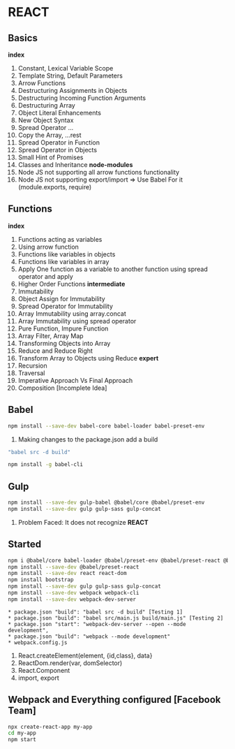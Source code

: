 # REACT #

## Basics ##
**index**
1) Constant, Lexical Variable Scope
2) Template String, Default Parameters
3) Arrow Functions
4) Destructuring Assignments in Objects
5) Destructuring Incoming Function Arguments
6) Destructuring Array
7) Object Literal Enhancements
8) New Object Syntax
9) Spread Operator ...
10) Copy the Array, ...rest
11) Spread Operator in Function
12) Spread Operator in Objects
13) Small Hint of Promises
14) Classes and Inheritance
**node-modules**
1) Node JS not supporting all arrow functions functionality
2) Node JS not supporting export/import => Use Babel For it (module.exports, require)

## Functions ##
**index**
1) Functions acting as variables
2) Using arrow function
3) Functions like variables in objects
4) Functions like variables in array
5) Apply One function as a variable to another function using spread operator and apply
6) Higher Order Functions
**intermediate**
1) Immutability
2) Object Assign for Immutability
3) Spread Operator for Immutability
4) Array Immutability using array.concat
5) Array Immutability using spread operator
6) Pure Function, Impure Function
7) Array Filter, Array Map
8) Transforming Objects into Array
9) Reduce and Reduce Right
10) Transform Array to Objects using Reduce
**expert**
1) Recursion
2) Traversal
3) Imperative Approach Vs Final Approach
4) Composition [Incomplete Idea]

## Babel ##
```bash
npm install --save-dev babel-core babel-loader babel-preset-env
```
1) Making changes to the package.json add a build  
```bash
"babel src -d build"
```
```bash
npm install -g babel-cli
```

## Gulp ##
```bash
npm install --save-dev gulp-babel @babel/core @babel/preset-env
npm install --save-dev gulp gulp-sass gulp-concat
```
1) Problem Faced: It does not recognize **REACT**

## Started ##
```bash
npm i @babel/core babel-loader @babel/preset-env @babel/preset-react @babel/cli --save-dev
npm install --save-dev @babel/preset-react
npm install --save-dev react react-dom
npm install bootstrap
npm install --save-dev gulp gulp-sass gulp-concat
npm install --save-dev webpack webpack-cli
npm install --save-dev webpack-dev-server
```

```
* package.json "build": "babel src -d build" [Testing 1]
* package.json "build": "babel src/main.js build/main.js" [Testing 2]
* package.json "start": "webpack-dev-server --open --mode development",
* package.json "build": "webpack --mode development"
* webpack.config.js
```
1) React.createElement(element, {id,class}, data}
2) ReactDom.render(var, domSelector)
3) React.Component
4) import, export 

## Webpack and Everything configured [Facebook Team] ##
```bash
npx create-react-app my-app
cd my-app
npm start
``` 